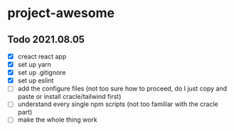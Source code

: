 # project-awesome

## Todo 2021.08.05
- [X] creact react app
- [X] set up yarn
- [X] set up .gitignore
- [X] set up eslint
- [ ] add the configure files (not too sure how to proceed, do I just copy and paste or install cracle/tailwind first)
- [ ] understand every single npm scripts (not too familiar with the cracle part)
- [ ] make the whole thing work
